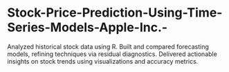# Stock-Price-Prediction-Using-Time-Series-Models-Apple-Inc.-
Analyzed historical stock data using R. Built and compared forecasting models, refining techniques via residual diagnostics. Delivered actionable insights on stock trends using visualizations and accuracy metrics.
